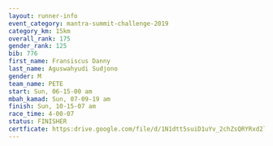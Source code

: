 ```yaml
---
layout: runner-info 
event_category: mantra-summit-challenge-2019 
category_km: 15km 
overall_rank: 175
gender_rank: 125
bib: 776
first_name: Fransiscus Danny
last_name: Aguswahyudi Sudjono
gender: M
team_name: PETE
start: Sun, 06-15-00 am
mbah_kamad: Sun, 07-09-19 am
finish: Sun, 10-15-07 am
race_time: 4-00-07
status: FINISHER
certficate: https:drive.google.com/file/d/1N1dtt5suiD1uYv_2chZsQRYRxd2lFW2j/view?usp=sharing
---
```

